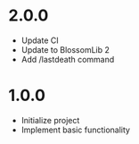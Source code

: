 # 2.0.0

* Update CI
* Update to BlossomLib 2
* Add /lastdeath command

# 1.0.0

* Initialize project
* Implement basic functionality
